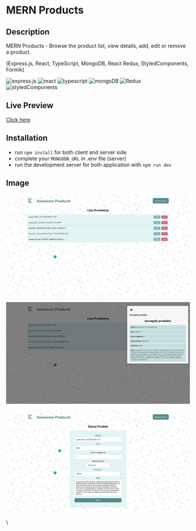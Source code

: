 # MERN Products

## Description

MERN Products - Browse the product list, view details, add, edit or remove a product.

(Express.js, React, TypeScript, MongoDB, React Redux, StyledComponents, Formik)

 <p>
<img src="https://img.shields.io/badge/express.js-%23404d59.svg?style=for-the-badge&logo=express&logoColor=%2361DAFB" alt="express.js">
<img src="https://img.shields.io/badge/react-%2320232a.svg?style=for-the-badge&logo=react&logoColor=%2361DAFB" alt="react">
<img src="https://img.shields.io/badge/typescript-%23007ACC.svg?style=for-the-badge&logo=typescript&logoColor=white" alt="typescript">
<img src="https://img.shields.io/badge/MongoDB-%234ea94b.svg?style=for-the-badge&logo=mongodb&logoColor=white" alt="mongoDB">
<img src="https://img.shields.io/badge/redux-%23593d88.svg?style=for-the-badge&logo=redux&logoColor=white" alt="Redux">
<img src="https://img.shields.io/badge/styled--components-DB7093?style=for-the-badge&logo=styled-components&logoColor=white" alt="styledComponents">
</p>

## Live Preview

[Click here](https://mern-products-agm.netlify.app/)

## Installation

- run `npm install` for both client and server side
- complete your `MONGODB_URL` in .env file (server)
- run the development server for both application with `npm run dev`
 

## Image

![preview](https://github.com/agmkowalczyk/mern-products/blob/main/client/screenshots/mern_products_1.png 'MERN Products')

![preview](https://github.com/agmkowalczyk/mern-products/blob/main/client/screenshots/mern_products_2.png 'MERN Products')

![preview](https://github.com/agmkowalczyk/mern-products/blob/main/client/screenshots/mern_products_3.png 'MERN Products')
\
\
\

